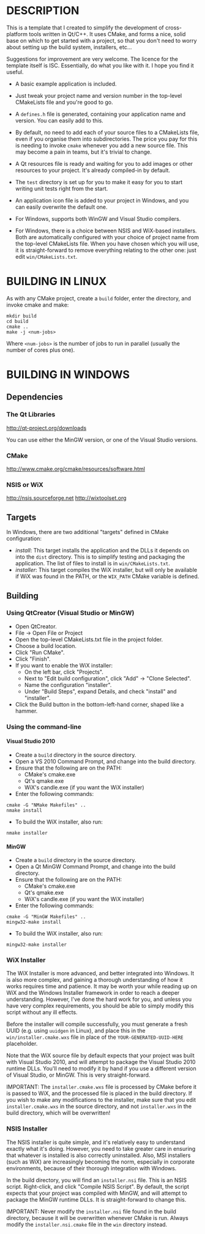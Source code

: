DESCRIPTION
==========

This is a template that I created to simplify the development of cross-platform
tools written in Qt/C++. It uses CMake, and forms a nice, solid base on which to
get started with a project, so that you don't need to worry about setting up the
build system, installers, etc...

Suggestions for improvement are very welcome. The licence for the template
itself is ISC. Essentially, do what you like with it. I hope you find it useful.

* A basic example application is included.

* Just tweak your project name and version number in the top-level CMakeLists
  file and you're good to go.

* A `defines.h` file is generated, containing your application name and version.
  You can easily add to this.

* By default, no need to add each of your source files to a CMakeLists file,
  even if you organise them into subdirectories. The price you pay for this is
  needing to invoke `cmake` whenever you add a new source file. This may become
  a pain in teams, but it's trivial to change.

* A Qt resources file is ready and waiting for you to add images or other
  resources to your project.  It's already compiled-in by default.

* The `test` directory is set up for you to make it easy for you to start
  writing unit tests right from the start.

* An application icon file is added to your project in Windows, and you can
  easily overwrite the default one.

* For Windows, supports both WinGW and Visual Studio compilers.

* For Windows, there is a choice between NSIS and WiX-based installers.  Both
  are automatically configured with your choice of project name from the
  top-level CMakeLists file.  When you have chosen which you will use, it is
  straight-forward to remove everything relating to the other one: just edit
  `win/CMakeLists.txt`.

BUILDING IN LINUX
=================

As with any CMake project, create a `build` folder, enter the directory, and
invoke cmake and make:

    mkdir build
    cd build
    cmake ..
    make -j <num-jobs>

Where `<num-jobs>` is the number of jobs to run in parallel (usually the number
of cores plus one).

BUILDING IN WINDOWS
===================

Dependencies
------------

### The Qt Libraries
http://qt-project.org/downloads

You can use either the MinGW version, or one of the Visual Studio versions.

### CMake
http://www.cmake.org/cmake/resources/software.html

### NSIS or WiX
http://nsis.sourceforge.net
http://wixtoolset.org

Targets
-------

In Windows, there are two additional "targets" defined in CMake configuration:
* *install*: This target installs the application and the DLLs it depends
  on into the `dist` directory. This is to simplify testing and packaging the
  application. The list of files to install is in `win/CMakeLists.txt`.
* *installer*: This target compiles the WiX installer, but will only be
  available if WiX was found in the PATH, or the `WIX_PATH` CMake variable is
  defined.

Building
--------

### Using QtCreator (Visual Studio or MinGW)

* Open QtCreator.
* File -> Open File or Project
* Open the top-level CMakeLists.txt file in the project folder.
* Choose a build location.
* Click "Run CMake".
* Click "Finish".
* If you want to enable the WiX installer:
    * On the left bar, click "Projects".
    * Next to "Edit build configuration", click "Add" -> "Clone Selected".
    * Name the configuration "installer".
    * Under "Build Steps", expand Details, and check "install" and "installer".
* Click the Build button in the bottom-left-hand corner, shaped like a hammer.

### Using the command-line

#### Visual Studio 2010

* Create a `build` directory in the source directory.
* Open a VS 2010 Command Prompt, and change into the build directory.
* Ensure that the following are on the PATH:
    * CMake's cmake.exe
    * Qt's qmake.exe
    * WiX's candle.exe (if you want the WiX installer)
* Enter the following commands:

```
cmake -G "NMake Makefiles" ..
nmake install
```

* To build the WiX installer, also run:

```
nmake installer
```

#### MinGW

* Create a `build` directory in the source directory.
* Open a Qt MinGW Command Prompt, and change into the build directory.
* Ensure that the following are on the PATH:
    * CMake's cmake.exe
    * Qt's qmake.exe
    * WiX's candle.exe (if you want the WiX installer)
* Enter the following commands:

```
cmake -G "MinGW Makefiles" ..
mingw32-make install
```

* To build the WiX installer, also run:

```
mingw32-make installer
```

### WiX Installer

The WiX Installer is more advanced, and better integrated into Windows. It is
also more complex, and gaining a thorough understanding of how it works requires
time and patience. It may be worth your while reading up on WiX and the Windows
Installer framework in order to reach a deeper understanding. However, I've done
the hard work for you, and unless you have very complex requirements, you should
be able to simply modify this script without any ill effects.

Before the installer will compile successfully, you must generate a fresh UUID
(e.g. using `uuidgen` in Linux), and place this in the `win/installer.cmake.wxs`
file in place of the `YOUR-GENERATED-UUID-HERE` placeholder.

Note that the WiX source file by default expects that your project was built
with Visual Studio 2010, and will attempt to package the Visual Studio 2010
runtime DLLs.  You'll need to modify it by hand if you use a different version
of Visual Studio, or MinGW.  This is very straight-forward.

IMPORTANT: The `installer.cmake.wxs` file is processed by CMake before it is
passed to WiX, and the processed file is placed in the build directory. If
you wish to make any modifications to the installer, make sure that you edit
`installer.cmake.wxs` in the source directory, and not `installer.wxs` in the
build directory, which will be overwritten!

### NSIS Installer

The NSIS installer is quite simple, and it's relatively easy to understand
exactly what it's doing. However, you need to take greater care in ensuring
that whatever is installed is also correctly uninstalled. Also, MSI installers
(such as WiX) are increasingly becoming the norm, especially in corporate
environments, because of their thorough integration with Windows.

In the build directory, you will find an `installer.nsi` file. This is an NSIS
script. Right-click, and click "Compile NSIS Script".  By default, the script
expects that your project was compiled with MinGW, and will attempt to package
the MinGW runtime DLLs.  It is straight-forward to change this.

IMPORTANT: Never modify the `installer.nsi` file found in the build directory,
because it will be overwritten whenever CMake is run.  Always modify the
`installer.nsi.cmake` file in the `win` directory instead.
